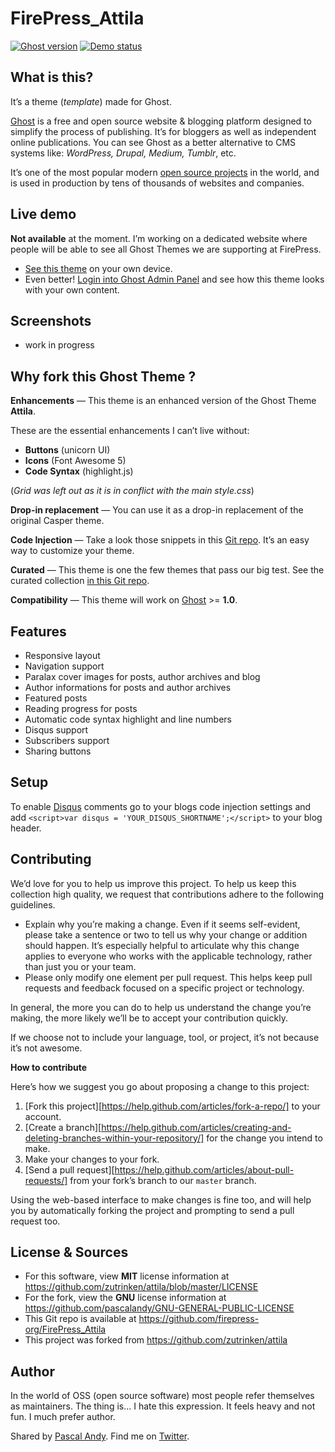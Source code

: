 # FirePress_Attila


[![Ghost version](https://img.shields.io/badge/ghost-v1.x-brightgreen.svg?style=flat-square)](https://github.com/TryGhost/Ghost)
[![Demo status](https://img.shields.io/website-online-offline-brightgreen-red/https/dev.epistrephe.in/steam.svg?label=demo&style=flat-square)](https://play-with-ghost.com/)


## What is this?

It’s a theme (*template*) made for Ghost.

[Ghost](https://ghost.org/) is a free and open source website & blogging platform designed to simplify the process of publishing. It’s for bloggers as well as independent online publications. You can see Ghost as a better alternative to CMS systems like: *WordPress, Drupal, Medium, Tumblr*, etc.

It’s one of the most popular modern [open source projects](https://github.com/TryGhost/Ghost) in the world, and is used in production by tens of thousands of websites and companies.


## Live demo

**Not available** at the moment. I’m working on a dedicated website where people will be able to see all Ghost Themes we are supporting at FirePress.

- [See this theme](#) on your own device.
- Even better! [Login into Ghost Admin Panel](#) and see how this theme looks with your own content. 


## Screenshots

- work in progress


## Why fork this Ghost Theme ?

**Enhancements** — This theme is an enhanced version of the Ghost Theme **Attila**.

These are the essential enhancements I can’t live without:

- **Buttons** (unicorn UI)
- **Icons** (Font Awesome 5)
- **Code Syntax** (highlight.js) 

(*Grid was left out as it is in conflict with the main style.css*)

**Drop-in replacement** — You can use it as a drop-in replacement of the original Casper theme.

**Code Injection** — Take a look those snippets in this [Git repo](https://github.com/firepress-org/Code-Injection-Ghost). It’s an easy way to customize your theme.

**Curated** — This theme is one the few themes that pass our big test. See the curated collection [in this Git repo](https://github.com/firepress-org/Ghost-Theme-Curated-Collection/tree/master/01_go).

**Compatibility** — This theme will work on [Ghost](https://ghost.org/) >= **1.0**.


## Features

* Responsive layout
* Navigation support
* Paralax cover images for posts, author archives and blog
* Author informations for posts and author archives
* Featured posts
* Reading progress for posts
* Automatic code syntax highlight and line numbers
* Disqus support
* Subscribers support
* Sharing buttons

## Setup

To enable [Disqus](https://disqus.com/) comments go to your blogs code injection settings and add `<script>var disqus = 'YOUR_DISQUS_SHORTNAME';</script>` to your blog header.


## Contributing

We’d love for you to help us improve this project. To help us keep this collection high quality, we request that contributions adhere to the following guidelines.

- Explain why you’re making a change. Even if it seems self-evident, please take a sentence or two to tell us why your change or addition should happen. It’s especially helpful to articulate why this change applies to everyone who works with the applicable technology, rather than just you or your team.
- Please only modify one element per pull request. This helps keep pull requests and feedback focused on a specific project or technology.

In general, the more you can do to help us understand the change you’re making, the more likely we’ll be to accept your contribution quickly.

If we choose not to include your language, tool, or project, it’s not because it’s not awesome.

**How to contribute**

Here’s how we suggest you go about proposing a change to this project:

1. [Fork this project][https://help.github.com/articles/fork-a-repo/] to your account.
2. [Create a branch][https://help.github.com/articles/creating-and-deleting-branches-within-your-repository/] for the change you intend to make.
3. Make your changes to your fork.
4. [Send a pull request][https://help.github.com/articles/about-pull-requests/] from your fork’s branch to our `master` branch.

Using the web-based interface to make changes is fine too, and will help you by automatically forking the project and prompting to send a pull request too.


## License & Sources

- For this software, view **MIT** license information at https://github.com/zutrinken/attila/blob/master/LICENSE
- For the fork, view the **GNU** license information at https://github.com/pascalandy/GNU-GENERAL-PUBLIC-LICENSE
- This Git repo is available at https://github.com/firepress-org/FirePress_Attila
- This project was forked from https://github.com/zutrinken/attila


## Author

In the world of OSS (open source software) most people refer themselves as maintainers. The thing is… I hate this expression. It feels heavy and not fun. I much prefer author.

Shared by [Pascal Andy](https://pascalandy.com/blog/now/). Find me on [Twitter](https://twitter.com/askpascalandy).
